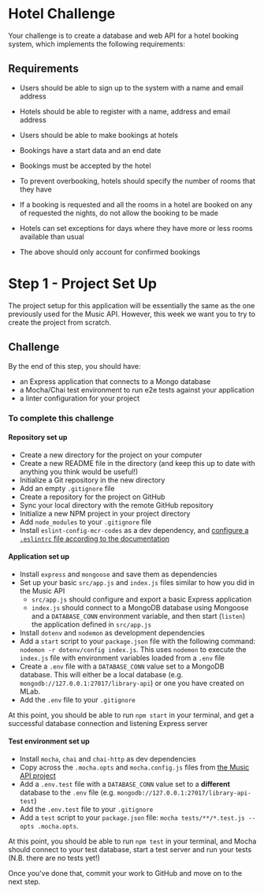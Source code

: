 # Hotel Challenge

Your challenge is to create a database and web API for a hotel booking system, which implements the following requirements:

## Requirements

- Users should be able to sign up to the system with a name and email address

- Hotels should be able to register with a name, address and email address

- Users should be able to make bookings at hotels

- Bookings have a start data and an end date

- Bookings must be accepted by the hotel

- To prevent overbooking, hotels should specify the number of rooms that they have

- If a booking is requested and all the rooms in a hotel are booked on any of requested the nights, do not allow the booking to be made

- Hotels can set exceptions for days where they have more or less rooms available than usual

- The above should only account for confirmed bookings

# Step 1 - Project Set Up

The project setup for this application will be essentially the same as the one previously used for the Music API. However, this week we want you to try to create the project from scratch.

## Challenge

By the end of this step, you should have:

- an Express application that connects to a Mongo database
- a Mocha/Chai test environment to run e2e tests against your application
- a linter configuration for your project

### To complete this challenge

#### Repository set up

- Create a new directory for the project on your computer
- Create a new README file in the directory (and keep this up to date with anything you think would be useful!)
- Initialize a Git repository in the new directory
- Add an empty `.gitignore` file
- Create a repository for the project on GitHub
- Sync your local directory with the remote GitHub repository
- Initialize a new NPM project in your project directory
- Add `node_modules` to your `.gitignore` file
- Install `eslint-config-mcr-codes` as a dev dependency, and [configure a `.eslintrc` file according to the documentation](https://www.npmjs.com/package/eslint-config-mcr-codes?activeTab=readme)

#### Application set up

- Install `express` and `mongoose` and save them as dependencies
- Set up your basic `src/app.js` and `index.js` files similar to how you did in the Music API
  - `src/app.js` should configure and export a basic Express application
  - `index.js` should connect to a MongoDB database using Mongoose and a `DATABASE_CONN` environment variable, and then start (`listen`) the application defined in `src/app.js`
- Install `dotenv` and `nodemon` as development dependencies
- Add a `start` script to your `package.json` file with the following command: `nodemon -r dotenv/config index.js`. This uses `nodemon` to execute the `index.js` file with environment variables loaded from a `.env` file
- Create a `.env` file with a `DATABASE_CONN` value set to a MongoDB database. This will either be a local database (e.g. `mongodb://127.0.0.1:27017/library-api`) or one you have created on MLab.
- Add the `.env` file to your `.gitignore`

At this point, you should be able to run `npm start` in your terminal, and get a successful database connection and listening Express server

#### Test environment set up

- Install `mocha`, `chai` and `chai-http` as dev dependencies
- Copy across the `.mocha.opts` and `mocha.config.js` files from [the Music API project](https://github.com/MCRcodes/music-library-api)
- Add a `.env.test` file with a `DATABASE_CONN` value set to a **different** database to the `.env` file (e.g. `mongodb://127.0.0.1:27017/library-api-test`)
- Add the `.env.test` file to your `.gitignore`
- Add a `test` script to your `package.json` file: `mocha tests/**/*.test.js --opts .mocha.opts`.

At this point, you should be able to run `npm test` in your terminal, and Mocha should connect to your test database, start a test server and run your tests (N.B. there are no tests yet!)

Once you've done that, commit your work to GitHub and move on to the next step.

